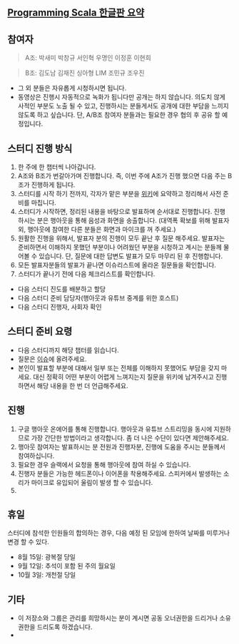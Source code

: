 
## [Programming Scala 한글판 요약](https://github.com/FlyScala/ProgrammingScala/wiki)

## 참여자
> A조: 박새미 박창규 서인혁 우명인 이정훈 이현희

> B조: 김도남 김재진 싱아형 LIM 조민규 조우진

* 그 외 분들은 자유롭게 시청하시면 됩니다.
* 동영상은 진행시 자동적으로 녹화가 됩니다만 공개는 하지 않습니다. 의도치 않게 사적인 부분도 노출 될 수 있고, 진행하시는 분들게서도 공개에 대한 부담을 느끼지 않도록 하고 싶습니다. 단, A/B조 참여자 분들과는 필요한 경우 협의 후 공유 할 예정입니다.

## 스터디 진행 방식
1. 한 주에 한 챕터씩 나아갑니다.
2. A조와 B조가 번갈아가며 진행합니다. 즉, 이번 주에 A조가 진행 했으면 다음 주는 B조가 진행하게 됩니다.
3. 스터디를 시작 하기 전까지, 각자가 맡은 부분을 [위키](https://github.com/FlyScala/ProgrammingScala/wiki)에 요약하고 정리해서 사전 준비를 마칩니다.
4. 스터디가 시작하면, 정리된 내용을 바탕으로 발표하며 순서대로 진행합니다. 진행 하시는 분은 행아웃을 통해 음성과 화면을 송출합니다. (대역폭 확보를 위해 발표자 외, 행아웃에 참여한 다른 분들은 화면과 마이크를 꺼 주세요.)
5. 원활한 진행을 위해서, 발표자 분의 진행이 모두 끝난 후 질문 해주세요. 발표자는 준비하면서 이해하지 못했던 부분이나 어려웠던 부분을 시청하고 계시는 분들께 물어볼 수 있습니다. 단, 질문에 대한 답변도 발표가 모두 마무리 된 후 진행합니다.
6. 모든 발표자분들의 발표가 끝나면 이슈리스트에 올라온 질문들을 확인합니다.
7. 스터디가 끝나기 전에 다음 체크리스트를 확인합니다.
 * 다음 스터디 진도를 배분하고 할당
 * 다음 스터디 준비 담당자(행아웃과 유튜브 중계를 위한 호스트)
 * 다음 스터디 진행자, 사회자 확인

## 스터디 준비 요령
* 다음 스터디까지 해당 챕터를 읽습니다.
* 질문은 [이슈](https://github.com/FlyScala/ProgrammingScala/issues)에 올려주세요. 
* 본인이 발표할 부분에 대해서 일부 또는 전체를 이해하지 못했어도 부담을 갖지 마세요. 대신 정확히 어떤 부분이 어렵게 느껴지는지 질문을 위키에 남겨주시고 진행하면서 해당 내용을 한 번 더 언급해주세요.


## 진행 
1. 구글 행아웃 온에어를 통해 진행합니다. 행아웃과 유튜브 스트리밍을 동시에 지원하므로 가장 간단한 방법이라고 생각합니다. 좀 더 나은 수단이 있다면 제안해주세요.
2. 행아웃 참여자는 발표하시는 분 전원과 진행자분, 진행에 도움을 주시는 분들께서 참여하십니다.
3. 필요한 경우 슬랙에서 요청을 통해 행아웃에 참여 하실 수 있습니다.
4. 진행자 분들은 가능한 헤드폰이나 이어폰을 착용해주세요. 스피커에서 발생하는 소리가 마이크로 유입되어 울림이 발생 할 수 있습니다.
5. 

## 휴일
스터디에 참석한 인원들의 합의하는 경우, 다음 예정 된 모임에 한하여 날짜를 미루거나 변경 할 수 있다.

* 8월 15일: 광복절 당일
* 9월 12일: 추석이 포함 된 주의 월요일
* 10월 3일: 개천절 당일

## 기타
* 이 저장소와 그룹은 관리를 희망하시는 분이 계시면 공동 오너권한을 드리거나 소유권한을 드리도록 하겠습니다.
* 
